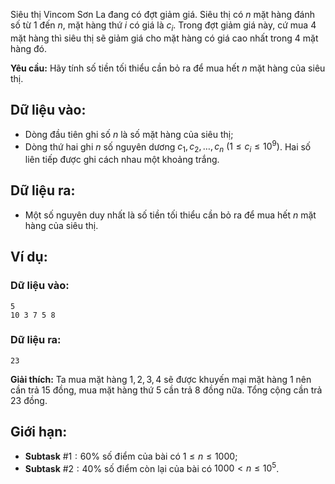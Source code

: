 Siêu thị Vincom Sơn La đang có đợt giảm giá. Siêu thị có $n$ mặt hàng đánh số từ $1$ đến $n$, mặt hàng thứ $i$ có giá là $c_i$. Trong đợt giảm giá này, cứ mua $4$ mặt hàng thì siêu thị sẽ giảm giá cho mặt hàng có giá cao nhất trong $4$ mặt hàng đó.

**Yêu cầu:** Hãy tính số tiền tối thiểu cần bỏ ra để mua hết $n$ mặt hàng của siêu thị.

## Dữ liệu vào:
- Dòng đầu tiên ghi số $n$ là số mặt hàng của siêu thị;
- Dòng thứ hai ghi $n$ số nguyên dương $c_1,c_2,…,c_n\ (1≤c_i≤10^9 )$. Hai số liên tiếp được ghi cách nhau một khoảng trắng.

## Dữ liệu ra:
- Một số nguyên duy nhất là số tiền tối thiểu cần bỏ ra để mua hết $n$ mặt hàng của siêu thị.

## Ví dụ:
### Dữ liệu vào:
```
5
10 3 7 5 8
```

### Dữ liệu ra:
```
23
```

**Giải thích:** Ta mua mặt hàng $1,2,3,4$ sẽ được khuyến mại mặt hàng $1$ nên cần trả $15$ đồng, mua mặt hàng thứ $5$ cần trả $8$ đồng nữa. Tổng cộng cần trả $23$ đồng.

## Giới hạn:
- **Subtask** $\#1: 60\%$ số điểm của bài có $1≤n≤1000$;
- **Subtask** $\#2: 40\%$ số điểm còn lại của bài có $1000< n≤10^5$.